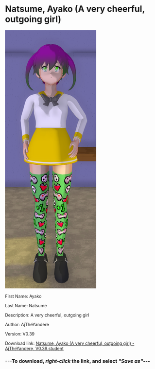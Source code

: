# Natsume, Ayako (A very cheerful, outgoing girl)

<img src = "https://raw.githubusercontent.com/Arbiter1223/Daigaku-Gurashi-Custom-Students/master/Students/Files/Natsume%2C%20Ayako%20(A%20very%20cheerful%2C%20outgoing%20girl).png">

First Name: Ayako

Last Name: Natsume

Description: A very cheerful, outgoing girl

Author: AjTheYandere

Version: V0.39

Download link: <a href="https://raw.githubusercontent.com/Arbiter1223/Daigaku-Gurashi-Custom-Students/master/Students/Files/Natsume%2C%20Ayako%20(A%20very%20cheerful%2C%20outgoing%20girl)%20-%20AjTheYandere%2C%20V0.39.student">Natsume, Ayako (A very cheerful, outgoing girl) - AjTheYandere, V0.39.student</a>

### ---**To download, _right-click_ the link, and select _"Save as"_**---
